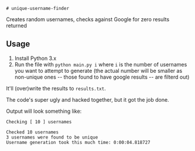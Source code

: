     # unique-username-finder

Creates random usernames, checks against Google for zero results returned

## Usage

1. Install Python 3.x
1. Run the file with `python main.py i` where `i` is the number of usernames you want to attempt to generate (the actual number will be smaller as non-unique ones -- those found to have google results -- are filterd out)

It'll (over)write the results to `results.txt`.

The code's super ugly and hacked together, but it got the job done.

Output will look something like:

    Checking [ 10 ] usernames

    Checked 10 usernames
    3 usernames were found to be unique
    Username generation took this much time: 0:00:04.818727
